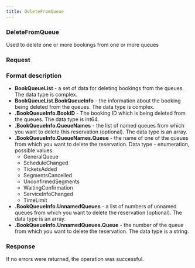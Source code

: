 ```yaml
---
title: DeleteFromQueue
---
```


### DeleteFromQueue 
Used to delete one or more bookings from one or more queues

### Request 
### Format description
- **BookQueueList** - a set of data for deleting bookings from the queues. The data type is complex. 
- **BookQueueList.BookQueueInfo** - the information about the booking being deleted from the queues. The data type is complex. 
- **.BookQueueInfo.BookID** - The booking ID which is being deleted from the queues. The data type is int64. 
- **.BookQueueInfo.QueueNames** - the list of named queues from which you want to delete this reservation (optional). The data type is an array.
- **.BookQueueInfo.QueueNames.Queue** - the name of one of the queues from which you want to delete the reservation. Data type - enumeration, possible values: 
	* GeneralQueue  
	* ScheduleChanged
	*  TicketsAdded  
	*  SegmentsCancelled 
	*  UnconfirmedSegments 
	*  WaitingConfirmation 
	*  ServiceInfoChanged  
	*  TimeLimit  
- **.BookQueueInfo.UnnamedQueues** - a list of numbers of unnamed queues from which you want to delete the reservation (optional). The data type is an array.
- **.BookQueueInfo.UnnamedQueues.Queue** - the number of the queue from which you want to delete the reservation. The data type is a string.

### Response
If no errors were returned, the operation was successful.